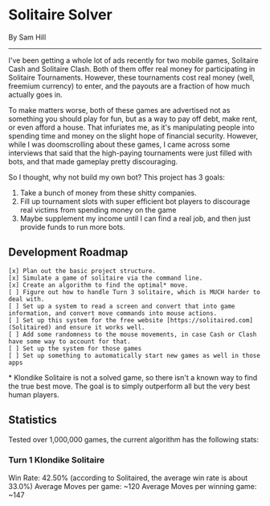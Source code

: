 # Solitaire Solver
By Sam Hill

---

I've been getting a whole lot of ads recently for two mobile games, Solitaire Cash and Solitaire Clash. Both of them offer real money for participating in Solitaire Tournaments. However, these tournaments cost real money (well, freemium currency) to enter, and the payouts are a fraction of how much actually goes in.

To make matters worse, both of these games are advertised not as something you should play for fun, but as a way to pay off debt, make rent, or even afford a house. That infuriates me, as it's manipulating people into spending time and money on the slight hope of financial security. However, while I was doomscrolling about these games, I came across some interviews that said that the high-paying tournaments were just filled with bots, and that made gameplay pretty discouraging.

So I thought, why not build my own bot? This project has 3 goals:

1. Take a bunch of money from these shitty companies.
2. Fill up tournament slots with super efficient bot players to discourage real victims from spending money on the game
3. Maybe supplement my income until I can find a real job, and then just provide funds to run more bots.

## Development Roadmap
```
[x] Plan out the basic project structure.
[x] Simulate a game of solitaire via the command line.
[x] Create an algorithm to find the optimal* move.
[ ] Figure out how to handle Turn 3 solitaire, which is MUCH harder to deal with.
[ ] Set up a system to read a screen and convert that into game information, and convert move commands into mouse actions.
[ ] Set up this system for the free website [https://solitaired.com](Solitaired) and ensure it works well.
[ ] Add some randomness to the mouse movements, in case Cash or Clash have some way to account for that.
[ ] Set up the system for those games
[ ] Set up something to automatically start new games as well in those apps
```
\* Klondike Solitaire is not a solved game, so there isn't a known way to find the true best move. The goal is to simply outperform all but the very best human players.

## Statistics

Tested over 1,000,000 games, the current algorithm has the following stats:

### Turn 1 Klondike Solitaire

Win Rate: 42.50% (according to Solitaired, the average win rate is about 33.0%)
Average Moves per game: ~120
Average Moves per winning game: ~147